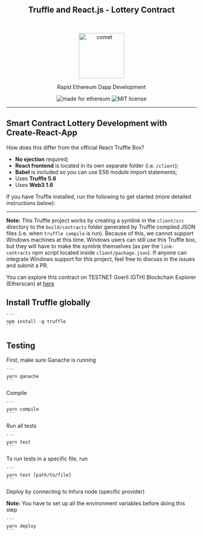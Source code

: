 <h2 align="center">Truffle and React.js - Lottery Contract</h2> <br>
<p align="center">
  <img alt="comet" src="https://user-images.githubusercontent.com/943555/35969146-a360d406-0d11-11e8-8224-2efdde6fb888.png" width="120">
</p>
<p align="center">Rapid Ethereum Dapp Development</p>

<p align="center">
  <img alt="made for ethereum" src="https://img.shields.io/badge/made_for-ethereum-771ea5.svg">
  <img alt="MIT license" src="https://img.shields.io/badge/license-MIT-blue.svg">
</p>

---

## Smart Contract Lottery Development with Create-React-App

How does this differ from the official React Truffle Box?

- **No ejection** required;
- **React frontend** is located in its own separate folder (i.e. `/client`);
- **Babel** is included so you can use ES6 module import statements;
- Uses **Truffle 5.6**
- Uses **Web3 1.6**

If you have Truffle installed, run the following to get started (more detailed instructions below):

---

**Note:** This Truffle project works by creating a symlink in the `client/src` directory to the `build/contracts` folder generated by Truffle compiled JSON files (i.e. when `truffle compile` is run). Because of this, we cannot support Windows machines at this time. Windows users can still use this Truffle box, but they will have to make the symlink themselves (as per the `link-contracts` npm script located inside `client/package.json`). If anyone can integrate Windows support for this project, feel free to discuss in the issues and submit a PR.

You can explore this contract on TESTNET Goerli (GTH) Blockchain Explorer (Etherscan) at [here](https://goerli.etherscan.io/address/0xDDb2acDeAfDdA6063ADF6D1D19ECe28F9c9A278D)

## Install Truffle globally

    ```
    npm install -g truffle
    ```

## Testing

First, make sure Ganache is running

    ```
    yarn ganache
    ```

Compile

    ```
    yarn compile
    ```

Run all tests

    ```
    yarn test
    ```

To run tests in a specific file, run

    ```
    yarn test [path/to/file]
    ```

Deploy by connecting to Infura node (specific provider)

**Note:** You have to set up all the environment variables before doing this step

    ```
    yarn deploy
    ```
